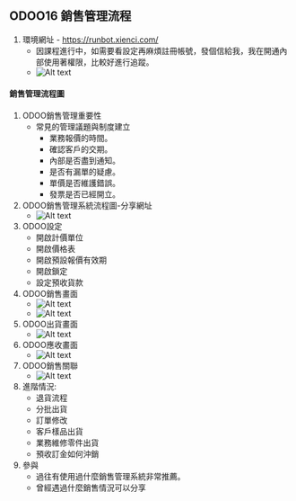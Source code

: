 ## ODOO16 銷售管理流程
1. 環境網址 - https://runbot.xienci.com/
   + 因課程進行中，如需要看設定再麻煩註冊帳號，發個信給我，我在開通內部使用著權限，比較好進行追蹤。
   + ![Alt text](https://github.com/ksharry/odoo-repository/blob/main/pic/1301.png?raw=true)
#### 銷售管理流程圖
1. ODOO銷售管理重要性
   + 常見的管理議題與制度建立
     + 業務報價的時間。
     + 確認客戶的交期。
     + 內部是否盡到通知。
     + 是否有漏單的疑慮。
     + 單價是否維護錯誤。
     + 發票是否已經開立。
2. ODOO銷售管理系統流程圖-分享網址
   + ![Alt text](https://github.com/ksharry/odoo-repository/blob/main/pic/A2121.png?raw=true)
3. ODOO設定
   + 開啟計價單位
   + 開啟價格表
   + 開啟預設報價有效期
   + 開啟鎖定
   + 設定預收貨款
4. ODOO銷售畫面
   + ![Alt text](https://github.com/ksharry/odoo-repository/blob/main/pic/A2123.png?raw=true)
   + ![Alt text](https://github.com/ksharry/odoo-repository/blob/main/pic/A2122.png?raw=true)
4. ODOO出貨畫面
   + ![Alt text](https://github.com/ksharry/odoo-repository/blob/main/pic/A2124.png?raw=true)
5. ODOO應收畫面
   + ![Alt text](https://github.com/ksharry/odoo-repository/blob/main/pic/A2125.png?raw=true)
6. ODOO銷售關聯
   + ![Alt text](https://github.com/ksharry/odoo-repository/blob/main/pic/A.png?raw=true)
6. 進階情況:
   + 退貨流程
   + 分批出貨
   + 訂單修改
   + 客戶樣品出貨
   + 業務維修零件出貨
   + 預收訂金如何沖銷
7. 參與
   + 過往有使用過什麼銷售管理系統非常推薦。
   + 曾經遇過什麼銷售情況可以分享
